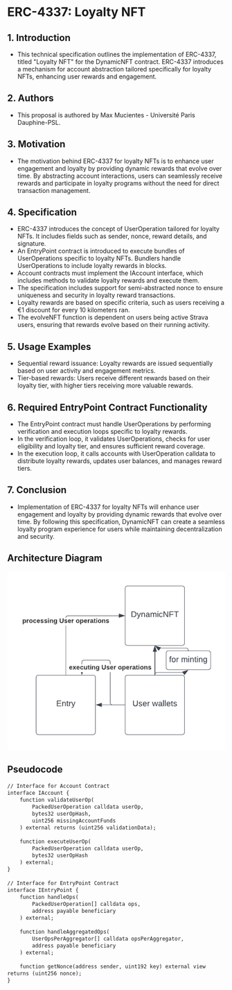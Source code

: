 # ERC-4337: Loyalty NFT

## 1. Introduction
   - This technical specification outlines the implementation of ERC-4337, titled "Loyalty NFT" for the DynamicNFT contract. ERC-4337 introduces a mechanism for account abstraction tailored specifically for loyalty NFTs, enhancing user rewards and engagement.

## 2. Authors
   - This proposal is authored by Max Mucientes - Université Paris Dauphine-PSL.

## 3. Motivation
   - The motivation behind ERC-4337 for loyalty NFTs is to enhance user engagement and loyalty by providing dynamic rewards that evolve over time. By abstracting account interactions, users can seamlessly receive rewards and participate in loyalty programs without the need for direct transaction management.

## 4. Specification
   - ERC-4337 introduces the concept of UserOperation tailored for loyalty NFTs. It includes fields such as sender, nonce, reward details, and signature.
   - An EntryPoint contract is introduced to execute bundles of UserOperations specific to loyalty NFTs. Bundlers handle UserOperations to include loyalty rewards in blocks.
   - Account contracts must implement the IAccount interface, which includes methods to validate loyalty rewards and execute them.
   - The specification includes support for semi-abstracted nonce to ensure uniqueness and security in loyalty reward transactions.
   - Loyalty rewards are based on specific criteria, such as users receiving a €1 discount for every 10 kilometers ran.
   - The evolveNFT function is dependent on users being active Strava users, ensuring that rewards evolve based on their running activity.

## 5. Usage Examples
   - Sequential reward issuance: Loyalty rewards are issued sequentially based on user activity and engagement metrics.
   - Tier-based rewards: Users receive different rewards based on their loyalty tier, with higher tiers receiving more valuable rewards.

## 6. Required EntryPoint Contract Functionality
   - The EntryPoint contract must handle UserOperations by performing verification and execution loops specific to loyalty rewards.
   - In the verification loop, it validates UserOperations, checks for user eligibility and loyalty tier, and ensures sufficient reward coverage.
   - In the execution loop, it calls accounts with UserOperation calldata to distribute loyalty rewards, updates user balances, and manages reward tiers.

## 7. Conclusion
   - Implementation of ERC-4337 for loyalty NFTs will enhance user engagement and loyalty by providing dynamic rewards that evolve over time. By following this specification, DynamicNFT can create a seamless loyalty program experience for users while maintaining decentralization and security.

## Architecture Diagram

![Architecture Diagram](DiagramLoyaltyNFT.png)

## Pseudocode

```solidity
// Interface for Account Contract
interface IAccount {
    function validateUserOp(
        PackedUserOperation calldata userOp,
        bytes32 userOpHash,
        uint256 missingAccountFunds
    ) external returns (uint256 validationData);

    function executeUserOp(
        PackedUserOperation calldata userOp,
        bytes32 userOpHash
    ) external;
}

// Interface for EntryPoint Contract
interface IEntryPoint {
    function handleOps(
        PackedUserOperation[] calldata ops,
        address payable beneficiary
    ) external;

    function handleAggregatedOps(
        UserOpsPerAggregator[] calldata opsPerAggregator,
        address payable beneficiary
    ) external;

    function getNonce(address sender, uint192 key) external view returns (uint256 nonce);
}
